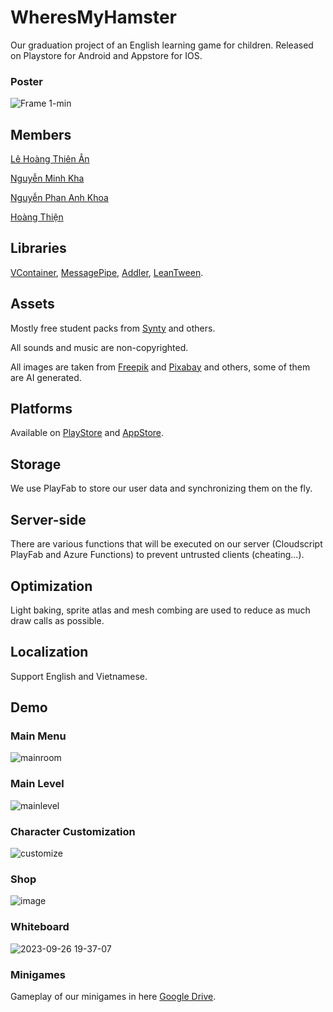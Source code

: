 # WheresMyHamster
Our graduation project of an English learning game for children. Released on Playstore for Android and Appstore for IOS.

### Poster
![Frame 1-min](https://github.com/nmkha16/WheresMyHamster/assets/91834063/b7ed9663-f69e-41c9-9c4b-91e51c3eb565)

## Members

[Lê Hoàng Thiên Ân](https://github.com/lehoangthienan2307)

[Nguyễn Minh Kha](https://github.com/nmkha16)

[Nguyễn Phan Anh Khoa](https://github.com/HiImLen)

[Hoàng Thiện](https://github.com/Shenronis)

## Libraries
[VContainer](https://github.com/hadashiA/VContainer), [MessagePipe](https://github.com/Cysharp/MessagePipe), [Addler](https://github.com/Haruma-K/Addler), [LeanTween](https://assetstore.unity.com/packages/tools/animation/leantween-3595).

## Assets

Mostly free student packs from [Synty](https://assetstore.unity.com/publishers/5217) and others.

All sounds and music are non-copyrighted.

All images are taken from [Freepik](https://www.freepik.com) and [Pixabay](https://pixabay.com) and others, some of them are AI generated.

## Platforms
Available on [PlayStore](https://play.google.com/store/apps/details?id=com.proj.game4english&hl=en&pli=1) and [AppStore](https://apps.apple.com/vn/app/wheres-my-hamster-english-1/id6450939176).

## Storage
We use PlayFab to store our user data and synchronizing them on the fly.

## Server-side
There are various functions that will be executed on our server (Cloudscript PlayFab and Azure Functions) to prevent untrusted clients (cheating...).

## Optimization
Light baking, sprite atlas and mesh combing are used to reduce as much draw calls as possible.

## Localization
Support English and Vietnamese.

## Demo
### Main Menu
![mainroom](https://github.com/nmkha16/WheresMyHamster/assets/91834063/36f77b7d-4705-4f0d-a831-5d80cc6e5d06)

### Main Level
![mainlevel](https://github.com/nmkha16/WheresMyHamster/assets/91834063/ec33e1c2-0b20-48ff-8c33-746a5b75fc10)

### Character Customization
![customize](https://github.com/nmkha16/WheresMyHamster/assets/91834063/588e7626-5d66-4413-b4f9-c60b39de0b8b)

### Shop
![image](https://github.com/nmkha16/WheresMyHamster/assets/91834063/ac26b9d0-19b6-4272-bde2-ba1bb7275f7a)

### Whiteboard
![2023-09-26 19-37-07](https://github.com/nmkha16/WheresMyHamster/assets/91834063/87da0934-d2a8-486d-bf24-10b7d9223e5e)

### Minigames
Gameplay of our minigames in here [Google Drive](https://drive.google.com/drive/folders/1pp9bKzXMhJvZYwF0q82S_-S64uw_12Lu?usp=sharing).
